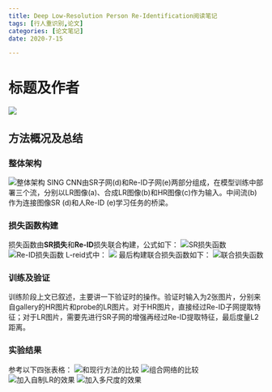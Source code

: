 ```yaml
---
title: Deep Low-Resolution Person Re-Identification阅读笔记
tags: [行人重识别,论文]
categories: [论文笔记]
date: 2020-7-15

---
```

# 标题及作者
![](https://s3.bmp.ovh/imgs/2022/09/05/aa8ff46d06e6cc07.png)
## 方法概况及总结
### 整体架构
![整体架构](https://s3.bmp.ovh/imgs/2022/09/05/d2fb70f26d148a01.png)
SING CNN由SR子网(d)和Re-ID子网(e)两部分组成，在模型训练中部署三个流，分别以LR图像(a)、合成LR图像(b)和HR图像(c)作为输入。中间流(b)作为连接图像SR (d)和人Re-ID (e)学习任务的桥梁。
### 损失函数构建
损失函数由**SR损失**和**Re-ID**损失联合构建，公式如下：
![SR损失函数 ](https://s3.bmp.ovh/imgs/2022/09/05/2dfc3dd0e6857260.png)
![Re-ID损失函数](https://s3.bmp.ovh/imgs/2022/09/05/f440a4392562d931.png)
L-reid式中：
![ ](https://s3.bmp.ovh/imgs/2022/09/05/aed7d2417f060ddb.png)
最后构建联合损失函数如下：
![联合损失函数](https://s3.bmp.ovh/imgs/2022/09/05/194e32f193a83d27.png)
### 训练及验证
训练阶段上文已叙述，主要讲一下验证时的操作。验证时输入为2张图片，分别来自gallery的HR图片和probe的LR图片。对于HR图片，直接经过Re-ID子网提取特征；对于LR图片，需要先进行SR子网的增强再经过Re-ID提取特征，最后度量L2距离。
### 实验结果
参考以下四张表格：
![和现行方法的比较](https://s3.bmp.ovh/imgs/2022/09/05/da5efeb01914b978.png)
![组合网络的比较](https://s3.bmp.ovh/imgs/2022/09/05/3d02d144e35fddb2.png)
![加入自制LR的效果](https://s3.bmp.ovh/imgs/2022/09/05/26de61efb1180638.png)
![加入多尺度的效果](https://s3.bmp.ovh/imgs/2022/09/05/5bb3aae90e39a19b.png)